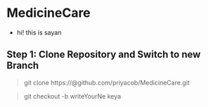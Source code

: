# MedicineCare

- hi! this is sayan

## Step 1: Clone Repository and Switch to new Branch
> git clone https://@github.com/priyacob/MedicineCare.git

> git checkout -b writeYourNe
keya
